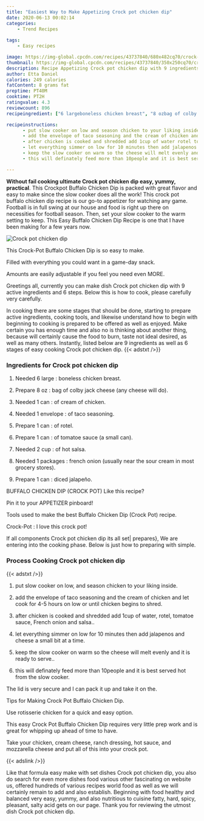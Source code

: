 ```yaml
---
title: "Easiest Way to Make Appetizing Crock pot chicken dip"
date: 2020-06-13 00:02:14
categories:
    - Trend Recipes
    
tags:
    - Easy recipes

image: https://img-global.cpcdn.com/recipes/43737840/680x482cq70/crock-pot-chicken-dip-recipe-main-photo.jpg
thumbnail: https://img-global.cpcdn.com/recipes/43737840/350x250cq70/crock-pot-chicken-dip-recipe-main-photo.jpg
description: Recipe Appetizing Crock pot chicken dip with 9 ingredients and 6 stages of easy cooking.
author: Etta Daniel
calories: 249 calories
fatContent: 8 grams fat
preptime: PT40M
cooktime: PT2H
ratingvalue: 4.3
reviewcount: 896
recipeingredient: ["6 largeboneless chicken breast", "8 ozbag of colby jack cheese any cheese will do", "1 canof cream of chicken", "1 envelopeof  taco seasoning", "1 canof rotel", "1 canof tomatoe sauce  a small can", "2 cupof hot salsa", "1 packagesfrench onion usually near the sour cream in most grocery stores", "1 candiced jalapeo"]

recipeinstructions: 
      - put slow cooker on low and season chicken to your liking inside 
      - add the envelope of taco seasoning and the cream of chicken and let cook for 45 hours on low or until chicken begins to shred 
      - after chicken is cooked and shredded add 1cup of water rotel tomatoe sauce French onion and salsa 
      - let everything simmer on low for 10 minutes then add jalapenos and cheese a small bit at a time 
      - keep the slow cooker on warm so the cheese will melt evenly and it is ready to serve 
      - this will definately feed more than 10people and it is best served hot from the slow cooker

---
```




**Without fail cooking ultimate Crock pot chicken dip easy, yummy, practical**. This Crockpot Buffalo Chicken Dip is packed with great flavor and easy to make since the slow cooker does all the work! This crock pot buffalo chicken dip recipe is our go-to appetizer for watching any game. Football is in full swing at our house and food is right up there on necessities for football season. Then, set your slow cooker to the warm setting to keep. This Easy Buffalo Chicken Dip Recipe is one that I have been making for a few years now.


![Crock pot chicken dip](https://img-global.cpcdn.com/recipes/43737840/680x482cq70/crock-pot-chicken-dip-recipe-main-photo.jpg "Crock pot chicken dip")



This Crock-Pot Buffalo Chicken Dip is so easy to make.

Filled with everything you could want in a game-day snack.

Amounts are easily adjustable if you feel you need even MORE.


Greetings all, currently you can make dish Crock pot chicken dip with 9 active ingredients and 6 steps. Below this is how to cook, please carefully very carefully.

In cooking there are some stages that should be done, starting to prepare active ingredients, cooking tools, and likewise understand how to begin with beginning to cooking is prepared to be offered as well as enjoyed. Make certain you has enough time and also no is thinking about another thing, because will certainly cause the food to burn, taste not ideal desired, as well as many others. Instantly, listed below are 9 ingredients as well as 6 stages of easy cooking Crock pot chicken dip.
{{< adstxt />}}

### Ingredients for Crock pot chicken dip


1. Needed 6 large : boneless chicken breast.

1. Prepare 8 oz : bag of colby jack cheese (any cheese will do).

1. Needed 1 can : of cream of chicken.

1. Needed 1 envelope : of  taco seasoning.

1. Prepare 1 can : of rotel.

1. Prepare 1 can : of tomatoe sauce  (a small can).

1. Needed 2 cup : of hot salsa.

1. Needed 1 packages : french onion (usually near the sour cream in most grocery stores).

1. Prepare 1 can : diced jalapeño.


BUFFALO CHICKEN DIP (CROCK POT) Like this recipe?

Pin it to your APPETIZER pinboard!

Tools used to make the best Buffalo Chicken Dip (Crock Pot) recipe.

Crock-Pot : I love this crock pot!


If all components Crock pot chicken dip its all set| prepares}, We are entering into the cooking phase. Below is just how to preparing with simple.

### Process Cooking Crock pot chicken dip

{{< adstxt />}}


1. put slow cooker on low, and season chicken to your liking inside.



1. add the envelope of taco seasoning and the cream of chicken and let cook for 4-5 hours on low or until chicken begins to shred.



1. after chicken is cooked and shredded add 1cup of water, rotel, tomatoe sauce, French onion and salsa..



1. let everything simmer on low for 10 minutes then add jalapenos and cheese a small bit at a time.



1. keep the slow cooker on warm so the cheese will melt evenly and it is ready to serve..



1. this will definately feed more than 10people and it is best served hot from the slow cooker.




The lid is very secure and I can pack it up and take it on the.

Tips for Making Crock Pot Buffalo Chicken Dip.

Use rotisserie chicken for a quick and easy option.

This easy Crock Pot Buffalo Chicken Dip requires very little prep work and is great for whipping up ahead of time to have.

Take your chicken, cream cheese, ranch dressing, hot sauce, and mozzarella cheese and put all of this into your crock pot.


{{< adslink />}}

Like that formula easy make with set dishes Crock pot chicken dip, you also do search for even more dishes food various other fascinating on website us, offered hundreds of various recipes world food as well as we will certainly remain to add and also establish. Beginning with food healthy and balanced very easy, yummy, and also nutritious to cuisine fatty, hard, spicy, pleasant, salty acid gets on our page. Thank you for reviewing the utmost dish Crock pot chicken dip.
